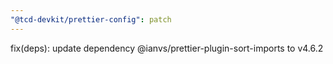 ```yaml
---
"@tcd-devkit/prettier-config": patch
---
```


fix(deps): update dependency @ianvs/prettier-plugin-sort-imports to v4.6.2
